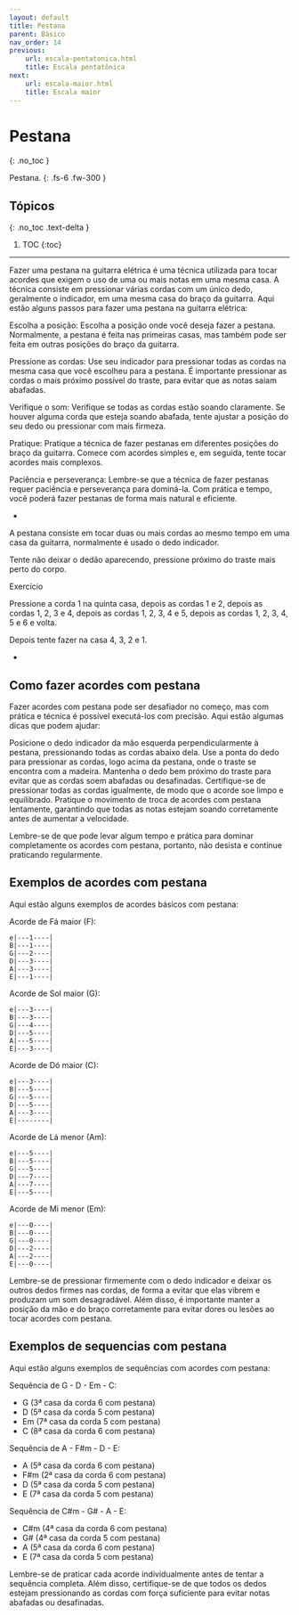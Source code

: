 ```yaml
---
layout: default
title: Pestana
parent: Básico
nav_order: 14
previous:
    url: escala-pentatonica.html
    title: Escala pentatônica
next:
    url: escala-maior.html
    title: Escala maior
---
```


# Pestana
{: .no_toc }

Pestana.
{: .fs-6 .fw-300 }

## Tópicos
{: .no_toc .text-delta }

1. TOC
{:toc}

---

Fazer uma pestana na guitarra elétrica é uma técnica utilizada para tocar acordes que exigem o uso de uma ou mais notas em uma mesma casa. A técnica consiste em pressionar várias cordas com um único dedo, geralmente o indicador, em uma mesma casa do braço da guitarra. Aqui estão alguns passos para fazer uma pestana na guitarra elétrica:

Escolha a posição: Escolha a posição onde você deseja fazer a pestana. Normalmente, a pestana é feita nas primeiras casas, mas também pode ser feita em outras posições do braço da guitarra.

Pressione as cordas: Use seu indicador para pressionar todas as cordas na mesma casa que você escolheu para a pestana. É importante pressionar as cordas o mais próximo possível do traste, para evitar que as notas saiam abafadas.

Verifique o som: Verifique se todas as cordas estão soando claramente. Se houver alguma corda que esteja soando abafada, tente ajustar a posição do seu dedo ou pressionar com mais firmeza.

Pratique: Pratique a técnica de fazer pestanas em diferentes posições do braço da guitarra. Comece com acordes simples e, em seguida, tente tocar acordes mais complexos.

Paciência e perseverança: Lembre-se que a técnica de fazer pestanas requer paciência e perseverança para dominá-la. Com prática e tempo, você poderá fazer pestanas de forma mais natural e eficiente.

-

A pestana consiste em tocar duas ou mais cordas ao mesmo tempo em uma casa da guitarra, normalmente é usado o dedo indicador.

Tente não deixar o dedão aparecendo, pressione próximo do traste mais perto do corpo.

Exercício

Pressione a corda 1 na quinta casa, depois as cordas 1 e 2, depois as cordas 1, 2, 3 e 4, depois as cordas 1, 2, 3, 4 e 5, depois as cordas 1, 2, 3, 4, 5 e 6 e volta.

Depois tente fazer na casa 4, 3, 2 e 1.

-

## Como fazer acordes com pestana

Fazer acordes com pestana pode ser desafiador no começo, mas com prática e técnica é possível executá-los com precisão. Aqui estão algumas dicas que podem ajudar:

Posicione o dedo indicador da mão esquerda perpendicularmente à pestana, pressionando todas as cordas abaixo dela.
Use a ponta do dedo para pressionar as cordas, logo acima da pestana, onde o traste se encontra com a madeira.
Mantenha o dedo bem próximo do traste para evitar que as cordas soem abafadas ou desafinadas.
Certifique-se de pressionar todas as cordas igualmente, de modo que o acorde soe limpo e equilibrado.
Pratique o movimento de troca de acordes com pestana lentamente, garantindo que todas as notas estejam soando corretamente antes de aumentar a velocidade.

Lembre-se de que pode levar algum tempo e prática para dominar completamente os acordes com pestana, portanto, não desista e continue praticando regularmente.

## Exemplos de acordes com pestana

Aqui estão alguns exemplos de acordes básicos com pestana:

Acorde de Fá maior (F):

```
e|---1----|
B|---1----|
G|---2----|
D|---3----|
A|---3----|
E|---1----|
```

Acorde de Sol maior (G):

```
e|---3----|
B|---3----|
G|---4----|
D|---5----|
A|---5----|
E|---3----|
```

Acorde de Dó maior (C):

```
e|---3----|
B|---5----|
G|---5----|
D|---5----|
A|---3----|
E|--------|
```

Acorde de Lá menor (Am):

```
e|---5----|
B|---5----|
G|---5----|
D|---7----|
A|---7----|
E|---5----|
```

Acorde de Mi menor (Em):

```
e|---0----|
B|---0----|
G|---0----|
D|---2----|
A|---2----|
E|---0----|
```

Lembre-se de pressionar firmemente com o dedo indicador e deixar os outros dedos firmes nas cordas, de forma a evitar que elas vibrem e produzam um som desagradável. Além disso, é importante manter a posição da mão e do braço corretamente para evitar dores ou lesões ao tocar acordes com pestana.

## Exemplos de sequencias com pestana

Aqui estão alguns exemplos de sequências com acordes com pestana:

Sequência de G - D - Em - C:

- G (3ª casa da corda 6 com pestana)
- D (5ª casa da corda 5 com pestana)
- Em (7ª casa da corda 5 com pestana)
- C (8ª casa da corda 6 com pestana)

Sequência de A - F#m - D - E:

- A (5ª casa da corda 6 com pestana)
- F#m (2ª casa da corda 6 com pestana)
- D (5ª casa da corda 5 com pestana)
- E (7ª casa da corda 5 com pestana)

Sequência de C#m - G# - A - E:

- C#m (4ª casa da corda 6 com pestana)
- G# (4ª casa da corda 5 com pestana)
- A (5ª casa da corda 6 com pestana)
- E (7ª casa da corda 5 com pestana)

Lembre-se de praticar cada acorde individualmente antes de tentar a sequência completa. Além disso, certifique-se de que todos os dedos estejam pressionando as cordas com força suficiente para evitar notas abafadas ou desafinadas.
